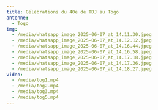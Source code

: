 ```yaml
---
title: Célébrations du 40e de TDJ au Togo
antenne:
  - Togo
img:
  - /media/whatsapp_image_2025-06-07_at_14.11.30.jpeg
  - /media/whatsapp_image_2025-06-07_at_14.12.12.jpeg
  - /media/whatsapp_image_2025-06-07_at_14.16.44.jpeg
  - /media/whatsapp_image_2025-06-07_at_14.16.58.jpeg
  - /media/whatsapp_image_2025-06-07_at_14.17.18.jpeg
  - /media/whatsapp_image_2025-06-07_at_14.17.36.jpeg
  - /media/whatsapp_image_2025-06-07_at_14.18.27.jpeg
video:
  - /media/tog1.mp4
  - /media/tog2.mp4
  - /media/tog3.mp4
  - /media/tog5.mp4
---
```


